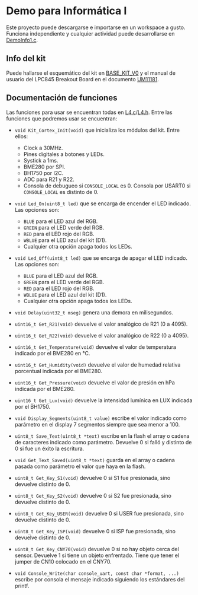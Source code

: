 # Demo para Informática I

Este proyecto puede descargarse e importarse en un workspace a gusto. Funciona independiente y cualquier actividad puede desarrollarse en [DemoInfo1.c](source/DemoInfo1.c).

## Info del kit

Puede hallarse el esquemático del kit en [BASE_KIT_V0](docs/BASE_KIT_V0.pdf) y el manual de usuario del LPC845 Breakout Board en el documento [UM11181](docs/UM11181.pdf).

## Documentación de funciones

Las funciones para usar se encuentran todas en [L4.c](source/L4.c)/[L4.h](source/L4.h). Entre las funciones que podremos usar se encuentran:

- `void Kit_Cortex_Init(void)` que inicializa los módulos del kit. Entre ellos:

    - Clock a 30MHz.
    - Pines digitales a botones y LEDs.
    - Systick a 1ms.
    - BME280 por SPI.
    - BH1750 por I2C.
    - ADC para R21 y R22.
    - Consola de debugueo si `CONSOLE_LOCAL` es 0. Consola por USART0 si `CONSOLE_LOCAL` es distinto de 0.

- `void Led_On(uint8_t led)` que se encarga de encender el LED indicado. Las opciones son:

    - `BLUE` para el LED azul del RGB.
    - `GREEN` para el LED verde del RGB.
    - `RED` para el LED rojo del RGB.
    - `WBLUE` para el LED azul del kit (D1).
    - Cualquier otra opción apaga todos los LEDs.

- `void Led_Off(uint8_t led)` que se encarga de apagar el LED indicado. Las opciones son:

    - `BLUE` para el LED azul del RGB.
    - `GREEN` para el LED verde del RGB.
    - `RED` para el LED rojo del RGB.
    - `WBLUE` para el LED azul del kit (D1).
    - Cualquier otra opción apaga todos los LEDs.

- `void Delay(uint32_t mseg)` genera una demora en milisegundos.

- `uint16_t Get_R21(void)` devuelve el valor analógico de R21 (0 a 4095).

- `uint16_t Get_R22(void)` devuelve el valor analógico de R22 (0 a 4095).

- `uint16_t Get_Temperature(void)` devuelve el valor de temperatura indicado por el BME280 en °C.

- `uint16_t Get_Humidity(void)` devuelve el valor de humedad relativa porcentual indicada por el BME280.

- `uint16_t Get_Pressure(void)` devuelve el valor de presión en hPa indicada por el BME280.

- `uint16_t Get_Lux(void)` devuelve la intensidad lumínica en LUX indicada por el BH1750.

- `void Display_Segments(uint8_t value)` escribe el valor indicado como parámetro en el display 7 segmentos siempre que sea menor a 100.

- `uint8_t Save_Text(uint8_t *text)` escribe en la flash el array o cadena de caracteres indicado como parámetro. Devuelve 0 si falló y distinto de 0 si fue un éxito la escritura.

- `void Get_Text_Saved(uint8_t *text)` guarda en el array o cadena pasada como parámetro el valor que haya en la flash.

- `uint8_t Get_Key_S1(void)` devuelve 0 si S1 fue presionada, sino devuelve distinto de 0.

- `uint8_t Get_Key_S2(void)` devuelve 0 si S2 fue presionada, sino devuelve distinto de 0.

- `uint8_t Get_Key_USER(void)` devuelve 0 si USER fue presionada, sino devuelve distinto de 0.

- `uint8_t Get_Key_ISP(void)` devuelve 0 si ISP fue presionada, sino devuelve distinto de 0.

- `uint8_t Get_Key_CNY70(void)` devuelve 0 si no hay objeto cerca del sensor. Devuelve 1 si tiene un objeto enfrentado. Tiene que tener el jumper de CN10 colocado en el CNY70.

- `void Console_Write(char console_uart, const char *format, ...)` escribe por consola el mensaje indicado siguiendo los estándares del printf.